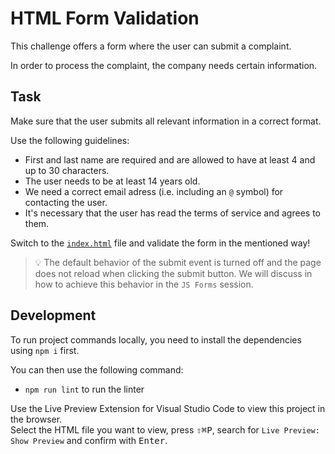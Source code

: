 # HTML Form Validation

This challenge offers a form where the user can submit a complaint.

In order to process the complaint, the company needs certain information.

## Task

Make sure that the user submits all relevant information in a correct format.

Use the following guidelines:

-   First and last name are required and are allowed to have at least 4 and up to 30 characters.
-   The user needs to be at least 14 years old.
-   We need a correct email adress (i.e. including an `@` symbol) for contacting the user.
-   It's necessary that the user has read the terms of service and agrees to them.

Switch to the [`index.html`](./index.html) file and validate the form in the mentioned way!

> 💡 The default behavior of the submit event is turned off and the page does not reload when clicking the submit button. We will discuss in how to achieve this behavior in the `JS Forms` session.

## Development

To run project commands locally, you need to install the dependencies using `npm i` first.

You can then use the following command:

-   `npm run lint` to run the linter

Use the Live Preview Extension for Visual Studio Code to view this project in the browser.  
Select the HTML file you want to view, press <kbd>⇧</kbd><kbd>⌘</kbd><kbd>P</kbd>, search for `Live Preview: Show Preview` and confirm with <kbd>Enter</kbd>.
